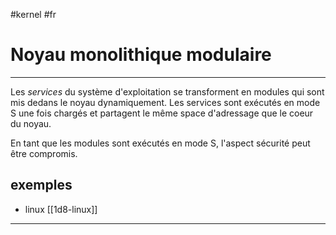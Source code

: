 #kernel #fr 
# Noyau monolithique modulaire
---
Les _services_ du système d'exploitation se transforment en modules qui sont mis dedans le noyau dynamiquement. Les services sont exécutés en mode S une fois chargés et partagent le même space d'adressage que le coeur du noyau.

En tant que les modules sont exécutés en mode S, l'aspect sécurité peut être compromis. 

## exemples
+ linux [[1d8-linux]]

---
